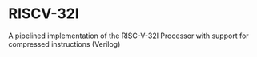 # RISCV-32I
A pipelined implementation of the RISC-V-32I Processor with support for compressed instructions (Verilog)

